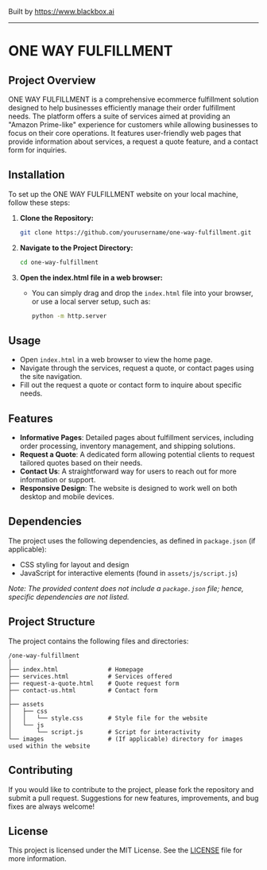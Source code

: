 
Built by https://www.blackbox.ai

---

# ONE WAY FULFILLMENT

## Project Overview
ONE WAY FULFILLMENT is a comprehensive ecommerce fulfillment solution designed to help businesses efficiently manage their order fulfillment needs. The platform offers a suite of services aimed at providing an "Amazon Prime-like" experience for customers while allowing businesses to focus on their core operations. It features user-friendly web pages that provide information about services, a request a quote feature, and a contact form for inquiries.

## Installation
To set up the ONE WAY FULFILLMENT website on your local machine, follow these steps:

1. **Clone the Repository:**
   ```bash
   git clone https://github.com/yourusername/one-way-fulfillment.git
   ```

2. **Navigate to the Project Directory:**
   ```bash
   cd one-way-fulfillment
   ```

3. **Open the index.html file in a web browser:**
   - You can simply drag and drop the `index.html` file into your browser, or use a local server setup, such as:
     ```bash
     python -m http.server
     ```

## Usage
- Open `index.html` in a web browser to view the home page.
- Navigate through the services, request a quote, or contact pages using the site navigation.
- Fill out the request a quote or contact form to inquire about specific needs.

## Features
- **Informative Pages**: Detailed pages about fulfillment services, including order processing, inventory management, and shipping solutions.
- **Request a Quote**: A dedicated form allowing potential clients to request tailored quotes based on their needs.
- **Contact Us**: A straightforward way for users to reach out for more information or support.
- **Responsive Design**: The website is designed to work well on both desktop and mobile devices.

## Dependencies
The project uses the following dependencies, as defined in `package.json` (if applicable):
- CSS styling for layout and design
- JavaScript for interactive elements (found in `assets/js/script.js`)

_Note: The provided content does not include a `package.json` file; hence, specific dependencies are not listed._

## Project Structure
The project contains the following files and directories:

```
/one-way-fulfillment
│
├── index.html              # Homepage
├── services.html           # Services offered
├── request-a-quote.html    # Quote request form
├── contact-us.html         # Contact form
│
├── assets
│   ├── css
│   │   └── style.css       # Style file for the website
│   └── js
│       └── script.js       # Script for interactivity
└── images                  # (If applicable) directory for images used within the website
```

## Contributing
If you would like to contribute to the project, please fork the repository and submit a pull request. Suggestions for new features, improvements, and bug fixes are always welcome!

## License
This project is licensed under the MIT License. See the [LICENSE](LICENSE) file for more information.